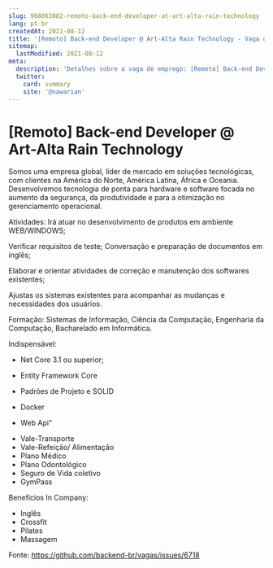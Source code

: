 ```yaml
---
slug: 968863082-remoto-back-end-developer-at-art-alta-rain-technology
lang: pt-br
createdAt: 2021-08-12
title: '[Remoto] Back-end Developer @ Art-Alta Rain Technology - Vaga de Emprego'
sitemap:
  lastModified: 2021-08-12
meta:
  description: 'Detalhes sobre a vaga de emprego: [Remoto] Back-end Developer @ Art-Alta Rain Technology'
  twitter:
    card: summary
    site: '@nawarian'
---
```


# [Remoto] Back-end Developer @ Art-Alta Rain Technology


Somos uma empresa global, líder de mercado em soluções tecnológicas, com clientes na América do Norte, América Latina, África e Oceania. 
Desenvolvemos tecnologia de ponta para hardware e software focada no aumento da segurança, da produtividade e para a otimização no gerenciamento operacional.

Atividades: Irá atuar no desenvolvimento de produtos em ambiente WEB/WINDOWS;  

Verificar requisitos de teste; Conversação e preparação de documentos em inglês;         

Elaborar e orientar atividades de correção e manutenção dos softwares existentes;       

Ajustas os sistemas existentes para acompanhar as mudanças e necessidades dos usuários.       

Formação: Sistemas de Informação, Ciência da Computação, Engenharia da Computação,  Bacharelado em Informática.       

Indispensável: 

* Net Core 3.1 ou superior;

* Entity Framework Core

* Padrões de Projeto e SOLID

* Docker

* Web Api"

- Vale-Transporte
- Vale-Refeição/ Alimentação
- Plano Médico
- Plano Odontológico
- Seguro de Vida coletivo
- GymPass 

Benefícios In Company:
- Inglês
- Crossfit
- Pilates
- Massagem


Fonte: https://github.com/backend-br/vagas/issues/6718